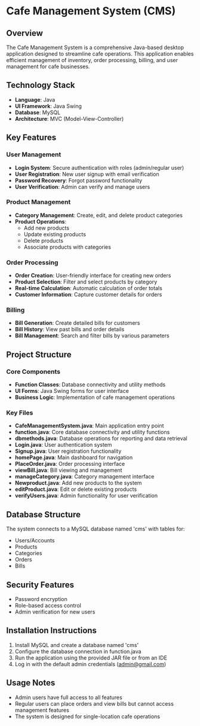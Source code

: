# Cafe Management System (CMS)

## Overview
The Cafe Management System is a comprehensive Java-based desktop application designed to streamline cafe operations. This application enables efficient management of inventory, order processing, billing, and user management for cafe businesses.

## Technology Stack
- **Language**: Java
- **UI Framework**: Java Swing
- **Database**: MySQL
- **Architecture**: MVC (Model-View-Controller)

## Key Features

### User Management
- **Login System**: Secure authentication with roles (admin/regular user)
- **User Registration**: New user signup with email verification
- **Password Recovery**: Forgot password functionality
- **User Verification**: Admin can verify and manage users

### Product Management
- **Category Management**: Create, edit, and delete product categories
- **Product Operations**: 
  - Add new products
  - Update existing products
  - Delete products
  - Associate products with categories

### Order Processing
- **Order Creation**: User-friendly interface for creating new orders
- **Product Selection**: Filter and select products by category
- **Real-time Calculation**: Automatic calculation of order totals
- **Customer Information**: Capture customer details for orders

### Billing
- **Bill Generation**: Create detailed bills for customers
- **Bill History**: View past bills and order details
- **Bill Management**: Search and filter bills by various parameters

## Project Structure

### Core Components
- **Function Classes**: Database connectivity and utility methods
- **UI Forms**: Java Swing forms for user interface
- **Business Logic**: Implementation of cafe management operations

### Key Files
- **CafeManagementSystem.java**: Main application entry point
- **function.java**: Core database connectivity and utility functions
- **dbmethods.java**: Database operations for reporting and data retrieval
- **Login.java**: User authentication system
- **Signup.java**: User registration functionality
- **homePage.java**: Main dashboard for navigation
- **PlaceOrder.java**: Order processing interface
- **viewBill.java**: Bill viewing and management
- **manageCategory.java**: Category management interface
- **Newproduct.java**: Add new products to the system
- **editProduct.java**: Edit or delete existing products
- **verifyUsers.java**: Admin functionality for user verification

## Database Structure
The system connects to a MySQL database named 'cms' with tables for:
- Users/Accounts
- Products
- Categories
- Orders
- Bills

## Security Features
- Password encryption
- Role-based access control
- Admin verification for new users

## Installation Instructions
1. Install MySQL and create a database named 'cms'
2. Configure the database connection in function.java
3. Run the application using the provided JAR file or from an IDE
4. Log in with the default admin credentials (admin@gmail.com)

## Usage Notes
- Admin users have full access to all features
- Regular users can place orders and view bills but cannot access management features
- The system is designed for single-location cafe operations